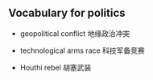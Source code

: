## Vocabulary for politics

- geopolitical conflict
地缘政治冲突

- technological arms race
科技军备竞赛

- Houthi rebel 
胡塞武装

